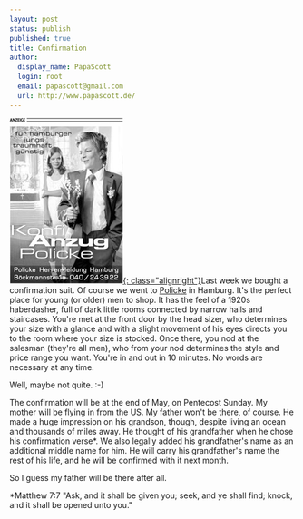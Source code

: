 ```yaml
---
layout: post
status: publish
published: true
title: Confirmation
author:
  display_name: PapaScott
  login: root
  email: papascott@gmail.com
  url: http://www.papascott.de/
---
```

[![Policke](/assets/policke-200415.jpg){: class="alignright"}](http://www.policke.de)Last week we bought a confirmation suit. Of course we went to [Policke](http://www.policke.de) in Hamburg. It's the perfect place for young (or older) men to shop. It has the feel of a 1920s haberdasher, full of dark little rooms connected by narrow halls and staircases. You're met at the front door by the head sizer, who determines your size with a glance and with a slight movement of his eyes directs you to the room where your size is stocked. Once there, you nod at the salesman (they're all men), who from your nod determines the style and price range you want. You're in and out in 10 minutes. No words are necessary at any time. 

Well, maybe not quite. :-) 

The confirmation will be at the end of May, on Pentecost Sunday. My mother will be flying in from the US. My father won't be there, of course.  He made a huge impression on his grandson, though, despite living an ocean and thousands of miles away. He thought of his grandfather when he chose his confirmation verse*. We also legally added his grandfather's name as an additional middle name for him. He will carry his grandfather's name the rest of his life, and he will be confirmed with it next month.

So I guess my father will be there after all.

*Matthew 7:7 "Ask, and it shall be given you; seek, and ye shall find; knock, and it shall be opened unto you."